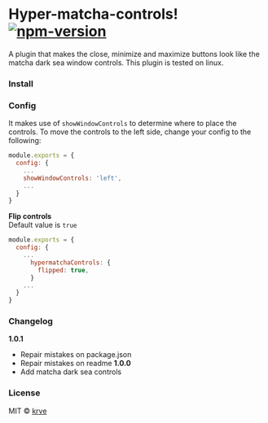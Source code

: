 # Hyper-matcha-controls! [![npm-version][npm-badge]][npm-link]

A plugin that makes the close, minimize and maximize buttons look like the matcha dark sea window controls. This plugin is tested on linux.

### Install

### Config

It makes use of `showWindowControls` to determine where to place the controls. To move the controls to the left side, change your config to the following:
```javascript
module.exports = {
  config: {
    ...
    showWindowControls: 'left',
    ...
  }
}
```

**Flip controls**  
Default value is `true`

```javascript
module.exports = {
  config: {
    ...
      hypermatchaControls: {
        flipped: true,
      }
    ...
  }
}
```

### Changelog
**1.0.1**
- Repair mistakes on package.json
- Repair mistakes on readme
**1.0.0**
- Add matcha dark sea controls

### License

MIT © [krve][author]

[screenshot]: https://user-images.githubusercontent.com/31135704/80696951-72436100-8a95-11ea-9df3-f4af0359eb35.png
[npm-badge]:  https://img.shields.io/npm/v/hyper-matcha-controls.svg?style=flat-square
[npm-link]:   https://www.npmjs.com/package/hyper-matcha-controls
[author]:     https://github.com/alfonsocv12
[base-on]:    https://github.com/krve/hyper-matcha-controls
